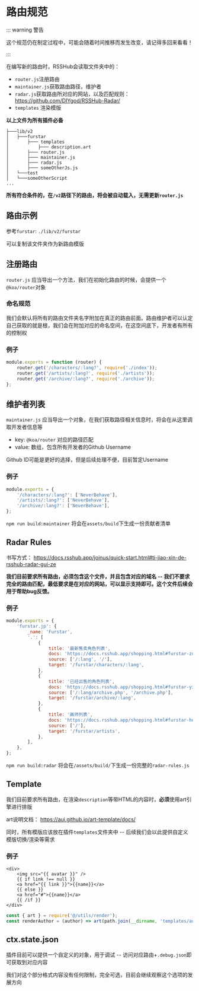 # 路由规范

::: warning 警告

这个规范仍在制定过程中，可能会随着时间推移而发生改变，请记得多回来看看！

:::

在编写新的路由时，RSSHub会读取文件夹中的：

- `router.js`注册路由
- `maintainer.js`获取路由路径，维护者
- `radar.js`获取路由所对应的网站，以及匹配规则：<https://github.com/DIYgod/RSSHub-Radar/>
- `templates` 渲染模版

**以上文件为所有插件必备**

```
├───lib/v2
│   ├───furstar
│       ├─── templates
│           ├─── description.art
│       ├─── router.js
│       ├─── maintainer.js
│       ├─── radar.js
│       ├─── someOtherJs.js
│   └───test
│   └───someOtherScript
...
```

**所有符合条件的，在`/v2`路径下的路由，将会被自动载入，无需更新`router.js`**

## 路由示例

参考`furstar`: `./lib/v2/furstar`

可以复制该文件夹作为新路由模版

## 注册路由

`router.js` 应当导出一个方法，我们在初始化路由的时候，会提供一个`@koa/router`对象

### 命名规范

我们会默认将所有的路由文件夹名字附加在真正的路由前面。路由维护者可以认定自己获取的就是根，我们会在附加对应的命名空间，在这空间底下，开发者有所有的控制权

### 例子

```js
module.exports = function (router) {
    router.get('/characters/:lang?', require('./index'));
    router.get('/artists/:lang?', require('./artists'));
    router.get('/archive/:lang?', require('./archive'));
};
```

## 维护者列表

`maintainer.js` 应当导出一个对象，在我们获取路径相关信息时，将会在从这里调取开发者信息等

- key: `@koa/router` 对应的路径匹配
- value: 数组，包含所有开发者的Github Username

Github ID可能是更好的选择，但是后续处理不便，目前暂定Username

### 例子

```js
module.exports = {
    '/characters/:lang?': ['NeverBehave'],
    '/artists/:lang?': ['NeverBehave'],
    '/archive/:lang?': ['NeverBehave'],
};
```

`npm run build:maintainer` 将会在`assets/build`下生成一份贡献者清单

## Radar Rules

书写方式： <https://docs.rsshub.app/joinus/quick-start.html#ti-jiao-xin-de-rsshub-radar-gui-ze>

**我们目前要求所有路由，必须包含这个文件，并且包含对应的域名 -- 我们不要求完全的路由匹配，最低要求是在对应的网站，可以显示支持即可。这个文件后续会用于帮助bug反馈。**

### 例子

```js
module.exports = {
    'furstar.jp': {
        _name: 'Furstar',
        '.': [
            {
                title: '最新售卖角色列表',
                docs: 'https://docs.rsshub.app/shopping.html#furstar-zui-xin-shou-mai-jiao-se-lie-biao',
                source: ['/:lang', '/'],
                target: '/furstar/characters/:lang',
            },
            {
                title: '已经出售的角色列表',
                docs: 'https://docs.rsshub.app/shopping.html#furstar-yi-jing-chu-shou-de-jiao-se-lie-biao',
                source: ['/:lang/archive.php', '/archive.php'],
                target: '/furstar/archive/:lang',
            },
            {
                title: '画师列表',
                docs: 'https://docs.rsshub.app/shopping.html#furstar-hua-shi-lie-biao',
                source: ['/'],
                target: '/furstar/artists',
            },
        ],
    },
};
```


`npm run build:radar` 将会在`/assets/build/`下生成一份完整的`radar-rules.js`


## Template

我们目前要求所有路由，在渲染`description`等带HTML的内容时，**必须**使用art引擎进行排版

art说明文档： <https://aui.github.io/art-template/docs/>

同时，所有模版应该放在插件`templates`文件夹中 -- 后续我们会以此提供自定义模版切换/渲染等需求

### 例子

```art
<div>
    <img src="{{ avatar }}" />
    {{ if link !== null }}
    <a href="{{ link }}">{{name}}</a>
    {{ else }}
    <a href="#">{{name}}</a>
    {{ /if }}
</div>
```

```js
const { art } = require('@/utils/render');
const renderAuthor = (author) => art(path.join(__dirname, 'templates/author.art'), author);
```

## ctx.state.json

插件目前可以提供一个自定义的对象，用于调试 -- 访问对应路由+`.debug.json`即可获取到对应内容

我们对这个部分格式内容没有任何限制，完全可选，目前会继续观察这个选项的发展方向

